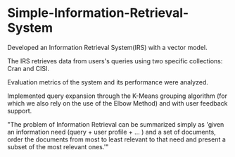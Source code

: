 # Simple-Information-Retrieval-System

Developed an Information Retrieval System(IRS)  with a vector model.    

The IRS  retrieves data from users's queries using two  specific collections: Cran and CISI.  

Evaluation metrics of the system and its performance were analyzed.  

Implemented query expansion through the K-Means grouping algorithm (for which we also rely on the use of the Elbow Method) and with user feedback support.  

"The problem of Information Retrieval can be summarized simply as 'given an information need (query + user profile + ... ) and a set of documents, order the documents from most to least relevant to that need and present a subset of the most relevant ones.'"

